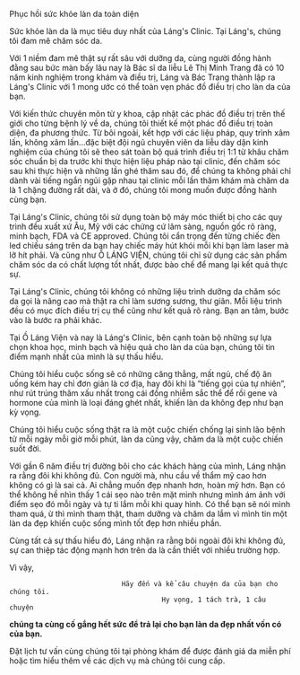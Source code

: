 Phục hồi sức khỏe làn da toàn diện

Sức khỏe làn da là mục tiêu duy nhất của Láng's Clinic. Tại Láng's, chúng tôi đam mê chăm sóc da.



Với 1 niềm đam mê thật sự rất sâu với dưỡng da, cùng người đồng hành đằng sau bức màn bấy lâu nay là Bác sĩ da liễu Lê Thị Minh Trang đã có 10 năm kinh nghiệm trong khám và điều trị, Láng và Bác Trang thành lập ra Láng's Clinic với 1 mong ước có thể toàn vẹn phác đồ điều trị cho làn da của bạn.



Với kiến thức chuyên môn từ y khoa, cập nhật các phác đồ điều trị trên thế giới cho từng bệnh lý về da, chúng tôi thiết kế một phác đồ điều trị toàn diện, đa phương thức. Từ bôi ngoài, kết hợp với các liệu pháp, quy trình xâm lấn, không xâm lấn...đặc biệt đội ngũ chuyên viên da liễu dày dặn kinh nghiệm của chúng tôi sẽ theo sát toàn bộ quá trình điều trị 1:1 từ khâu chăm sóc chuẩn bị da trước khi thực hiện liệu pháp nào tại clinic, đến chăm sóc sau khi thực hiện và những lần ghé thăm sau đó, để chúng ta không phải chỉ dành vài tiếng ngắn ngủi gặp nhau tại clinic mỗi lần thăm khám mà chăm da là 1 chặng đường rất dài, và ở đó, chúng tôi mong muốn được đồng hành cùng bạn.



Tại Láng's Clinic, chúng tôi sử dụng toàn bộ máy móc thiết bị cho các quy trình đều xuất xứ Âu, Mỹ với các chứng cứ lâm sàng, nguồn gốc rõ ràng, minh bạch, FDA và CE approved. Chúng tôi cẩn trọng đến từng chiếc đèn led chiếu sáng trên da bạn hay chiếc máy hút khói mỗi khi bạn làm laser mà lỡ hít phải. Và cũng như Ồ LÁNG VIỆN, chúng tôi chỉ sử dụng các sản phẩm chăm sóc da có chất lượng tốt nhất, được bào chế để mang lại kết quả thực sự.


Tại Láng's Clinic, chúng tôi không có những liệu trình dưỡng da chăm sóc da gọi là nâng cao mà thật ra chỉ làm sương sương, thư giãn. Mỗi liệu trình đều có mục đích điều trị cụ thể cũng như kết quả rõ ràng. Bạn an tâm, bước vào là bước ra phải khác.

Tại Ồ Láng Viện và nay là Láng's Clinic, bên cạnh toàn bộ những sự lựa chọn khoa học, minh bạch và hiệu quả cho làn da của bạn, chúng tôi tin điểm mạnh nhất của mình là sự thấu hiểu.


Chúng tôi hiểu cuộc sống sẽ có những căng thẳng, mất ngủ, chế độ ăn uống kém hay chỉ đơn giản là cơ địa, hay đôi khi là “tiếng gọi của tự nhiên”, như rút trúng thăm xấu nhất trong cái đống nhiễm sắc thể để rồi gene và hormone của mình là loại đáng ghét nhất, khiến làn da không đẹp như bạn kỳ vọng.

Chúng tôi hiểu cuộc sống thật ra là một cuộc chiến chống lại sinh lão bệnh tử mỗi ngày mỗi giờ mỗi phút, làn da cũng vậy, chăm da là một cuộc chiến suốt đời.



Với gần 6 năm điều trị đường bôi cho các khách hàng của mình, Láng nhận ra rằng đôi khi không đủ. Con người mà, nhu cầu về thẩm mỹ cao hơn không có gì là sai cả. Ai chẳng muốn đẹp nhanh hơn, hoàn mỹ hơn. Bạn có thể không hề nhìn thấy 1 cái sẹo nào trên mặt mình nhưng mình ám ảnh với điểm sẹo đó mỗi ngày và tự ti lắm mỗi khi quay hình. Có thể bạn sẽ nói mình tham quá, ừ thì mình tham thật, tham dưỡng và chăm da lắm vì mình tin một làn da đẹp khiến cuộc sống mình tốt đẹp hơn nhiều phần.

Cùng tất cả sự thấu hiểu đó, Láng nhận ra rằng bôi ngoài đôi khi không đủ, sự can thiệp tác động mạnh hơn trên da là cần thiết với nhiều trường hợp.

Vì vậy,




					            Hãy đến và kể câu chuyện da của bạn cho chúng tôi.
					                      Hy vọng, 1 tách trà, 1 câu chuyện  
  
**chúng ta cùng cố gắng hết sức để trả lại cho bạn làn da đẹp nhất vốn có của bạn.**

Đặt lịch tư vấn cùng chúng tôi tại phòng khám để được đánh giá da miễn phí hoặc tìm hiểu thêm về các dịch vụ               mà chúng tôi cung cấp.​